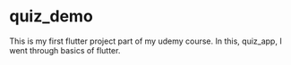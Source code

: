 # quiz_demo

This is my first flutter project part of my udemy course.
In this, quiz_app, I went through basics of flutter.